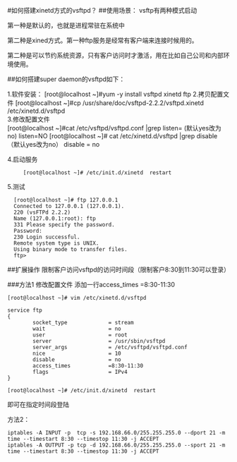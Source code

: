 <!-- --- title: 如何搭建xinetd方式的vsftpd？-->
<!-- --- tag: 云主机 独立服务器 CentOS vsftpd xinetd 进阶 ftp -->
#如何搭建xinetd方式的vsftpd？
##使用场景：
vsftp有两种模式启动

第一种是默认的，也就是进程常驻在系统中

第二种是xined方式。第一种ftp服务是经常有客户端来连接时候用的。

第二种是可以节约系统资源，只有客户访问时才激活，用在比如自己公司和内部环境使用。
  

##如何搭建super daemon的vsftpd如下：
 
1.软件安装：
         [root@localhost ~]#yum -y install vsftpd xinetd ftp 
2.拷贝配置文件
         [root@localhost ~]#cp /usr/share/doc/vsftpd-2.2.2/vsftpd.xinetd  /etc/xinetd.d/vsftpd  
3.修改配置文件                 
         [root@localhost ~]#cat /etc/vsftpd/vsftpd.conf |grep listen= (默认yes改为no)
         listen=NO 
         [root@localhost ~]# cat /etc/xinetd.d/vsftpd |grep disable   （默认yes改为no）
disable	 = no


4.启动服务   


         [root@localhost ~]# /etc/init.d/xinetd  restart 
         
5.测试 

      [root@localhost ~]# ftp 127.0.0.1  
      Connected to 127.0.0.1 (127.0.0.1).  
      220 (vsFTPd 2.2.2)
      Name (127.0.0.1:root): ftp 
      331 Please specify the password.    
      Password:
      230 Login successful.
      Remote system type is UNIX.
      Using binary mode to transfer files.
      ftp> 


##扩展操作
限制客户访问vsftpd的访问时间段（限制客户8:30到11:30可以登录）

###方法1
修改配置文件  添加一行access_times   =8:30-11:30 

    [root@localhost ~]# vim /etc/xinetd.d/vsftpd
  
    service ftp
    {
            socket_type             = stream 
            wait                    = no
            user                    = root
            server                  = /usr/sbin/vsftpd
            server_args             = /etc/vsftpd/vsftpd.conf
            nice                    = 10
            disable                 = no
            access_times            =8:30-11:30   
            flags                   = IPv4
    }

    [root@localhost ~]# /etc/init.d/xinetd  restart    
  
即可在指定时间段登陆


方法2：

    iptables -A INPUT -p  tcp -s 192.168.66.0/255.255.255.0 --dport 21 -m time --timestart 8:30 --timestop 11:30 -j ACCEPT
    iptables -A OUTPUT -p tcp -d 192.168.66.0/255.255.255.0 --sport 21 -m time --timestart 8:30 --timestop 11:30 -j ACCEPT 
  